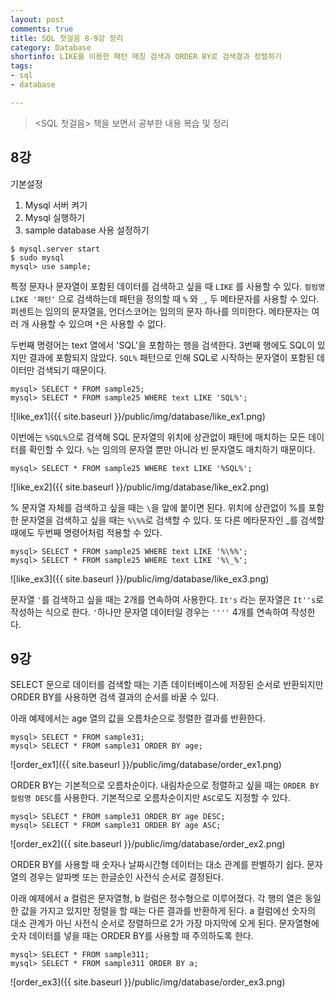 ```yaml
---
layout: post
comments: true
title: SQL 첫걸음 8-9강 정리
category: Database
shortinfo: LIKE를 이용한 패턴 매칭 검색과 ORDER BY로 검색결과 정렬하기
tags:
- sql
- database

---
```




> <SQL 첫걸음> 책을 보면서 공부한 내용 복습 및 정리



## 8강

기본설정

1. Mysql 서버 켜기
2. Mysql 실행하기
3. sample database 사용 설정하기

```shell
$ mysql.server start
$ sudo mysql
mysql> use sample;
```



특정 문자나 문자열이 포함된 데이터를 검색하고 싶을 때 `LIKE` 를 사용할 수 있다. `컬럼명 LIKE '패턴'` 으로 검색하는데 패턴을 정의할 때 `%` 와  `_`, 두 메타문자를 사용할 수 있다. 퍼센트는 임의의 문자열을, 언더스코어는 임의의 문자 하나를 의미한다. 메타문자는 여러 개 사용할 수 있으며 `*`은 사용할 수 없다.

두번째 명령어는 text 열에서 'SQL'을 포함하는 행을 검색한다. 3번째 행에도 SQL이 있지만 결과에 포함되지 않았다. `SQL%` 패턴으로 인해 SQL로 시작하는 문자열이 포함된 데이터만 검색되기 때문이다.

```mysql
mysql> SELECT * FROM sample25;
mysql> SELECT * FROM sample25 WHERE text LIKE 'SQL%';
```

![like_ex1]({{ site.baseurl }}/public/img/database/like_ex1.png)

이번에는 `%SQL%`으로 검색해 SQL 문자열의 위치에 상관없이 패턴에 매치하는 모든 데이터를 확인할 수 있다. `%`는 임의의 문자열 뿐만 아니라 빈 문자열도 매치하기 때문이다.

```mysql
mysql> SELECT * FROM sample25 WHERE text LIKE '%SQL%';
```

![like_ex2]({{ site.baseurl }}/public/img/database/like_ex2.png)

% 문자열 자체를 검색하고 싶을 때는 `\`을 앞에 붙이면 된다. 위치에 상관없이 %를 포함한 문자열을 검색하고 싶을 때는 `%\%%`로 검색할 수 있다. 또 다른 메타문자인 _를 검색할 때에도 두번째 명령어처럼 적용할 수 있다.

```mysql
mysql> SELECT * FROM sample25 WHERE text LIKE '%\%%';
mysql> SELECT * FROM sample25 WHERE text LIKE '%\_%';
```

![like_ex3]({{ site.baseurl }}/public/img/database/like_ex3.png)

문자열 `'`를 검색하고 싶을 때는 2개를 연속하여 사용한다. `It's` 라는 문자열은 `It''s`로 작성하는 식으로 한다. `'`하나만 문자열 데이터일 경우는 `''''` 4개를 연속하여 작성한다.



## 9강

SELECT 문으로 데이터를 검색할 때는 기존 데이터베이스에 저장된 순서로 반환되지만 ORDER BY를 사용하면 검색 결과의 순서를 바꿀 수 있다.

아래 예제에서는 age 열의 값을 오름차순으로 정렬한 결과를 반환한다.

```mysql
mysql> SELECT * FROM sample31;
mysql> SELECT * FROM sample31 ORDER BY age;
```

![order_ex1]({{ site.baseurl }}/public/img/database/order_ex1.png)

ORDER BY는 기본적으로 오름차순이다. 내림차순으로 정렬하고 싶을 때는 `ORDER BY 컬럼명 DESC`를 사용한다. 기본적으로 오름차순이지만 `ASC`로도 지정할 수 있다.

```mysql
mysql> SELECT * FROM sample31 ORDER BY age DESC;
mysql> SELECT * FROM sample31 ORDER BY age ASC;
```

![order_ex2]({{ site.baseurl }}/public/img/database/order_ex2.png)

ORDER BY를 사용할 때 숫자나 날짜시간형 데이터는 대소 관계를 판별하기 쉽다. 문자열의 경우는 알파벳 또는 한글순인 사전식 순서로 결정된다. 

아래 예제에서 a 컬럼은 문자열형, b 컬럼은 정수형으로 이루어졌다. 각 행의 열은 동일한 값을 가지고 있지만 정렬을 할 때는 다른 결과를 반환하게 된다. a 컬럼에선 숫자의 대소 관계가 아닌 사전식 순서로 정렬하므로 2가 가장 마지막에 오게 된다. 문자열형에 숫자 데이터를 넣을 때는 ORDER BY를 사용할 때 주의하도록 한다.

```mysql
mysql> SELECT * FROM sample311;
mysql> SELECT * FROM sample311 ORDER BY a;
```

![order_ex3]({{ site.baseurl }}/public/img/database/order_ex3.png)

